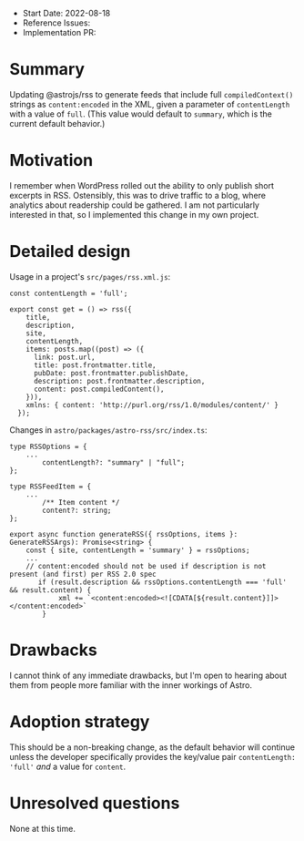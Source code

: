 - Start Date: 2022-08-18
- Reference Issues: <!-- related issues, otherwise leave empty -->
- Implementation PR: <!-- leave empty -->

# Summary

Updating @astrojs/rss to generate feeds that include full `compiledContext()` strings as `content:encoded` in the XML, given a parameter of `contentLength` with a value of `full`.  (This value would default to `summary`, which is the current default behavior.)

# Motivation

I remember when WordPress rolled out the ability to only publish short excerpts in RSS.  Ostensibly, this was to drive traffic to a blog, where analytics about readership could be gathered.  I am not particularly interested in that, so I implemented this change in my own project.  

# Detailed design

Usage in a project's 	`src/pages/rss.xml.js`:

```
const contentLength = 'full';

export const get = () => rss({
    title,
    description,
    site,
    contentLength,
    items: posts.map((post) => ({
      link: post.url,
      title: post.frontmatter.title,
      pubDate: post.frontmatter.publishDate,
      description: post.frontmatter.description,
      content: post.compiledContent(),
    })),
    xmlns: { content: 'http://purl.org/rss/1.0/modules/content/' }
  });
```

Changes in `astro/packages/astro-rss/src/index.ts`:

```
type RSSOptions = {
	...
    	contentLength?: "summary" | "full";
};
```

```
type RSSFeedItem = {
	...
    	/** Item content */
    	content?: string;
};
```

```
export async function generateRSS({ rssOptions, items }: GenerateRSSArgs): Promise<string> {
	const { site, contentLength = 'summary' } = rssOptions;
	...
	// content:encoded should not be used if description is not present (and first) per RSS 2.0 spec
       if (result.description && rssOptions.contentLength === 'full' && result.content) {
            xml += `<content:encoded><![CDATA[${result.content}]]></content:encoded>`
        }	
```

# Drawbacks

I cannot think of any immediate drawbacks, but I'm open to hearing about them from people more familiar with the inner workings of Astro.

# Adoption strategy

This should be a non-breaking change, as the default behavior will continue unless the developer specifically provides the key/value pair `contentLength: 'full'` *and* a value for `content`.

# Unresolved questions

None at this time.